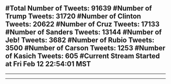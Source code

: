 #Total Number of Tweets: 91639 
#Number of Trump Tweets: 31720
#Number of Clinton Tweets: 20622
#Number of Cruz Tweets: 17133
#Number of Sanders Tweets: 13144
#Number of Jeb! Tweets: 3682
#Number of Rubio Tweets: 3500
#Number of Carson Tweets: 1253
#Number of Kasich Tweets: 605
#Current Stream Started at Fri Feb 12 22:54:01 MST
---
---
---
